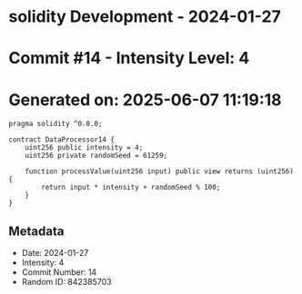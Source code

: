 ﻿# solidity Development - 2024-01-27
# Commit #14 - Intensity Level: 4
# Generated on: 2025-06-07 11:19:18
```solidity
pragma solidity ^0.8.0;

contract DataProcessor14 {
    uint256 public intensity = 4;
    uint256 private randomSeed = 61259;

    function processValue(uint256 input) public view returns (uint256) {
        return input * intensity + randomSeed % 100;
    }
}
```
## Metadata
- Date: 2024-01-27
- Intensity: 4
- Commit Number: 14
- Random ID: 842385703
